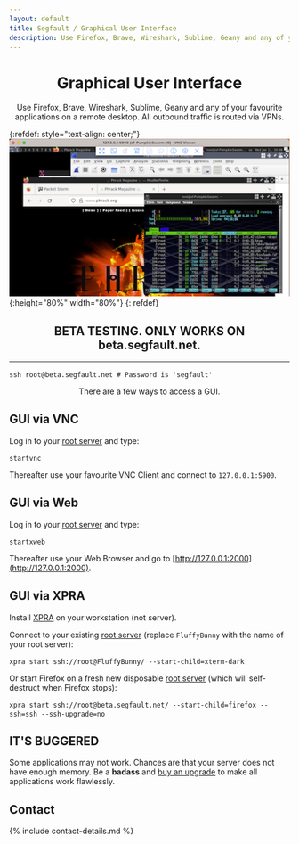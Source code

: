 ```yaml
---
layout: default
title: Segfault / Graphical User Interface
description: Use Firefox, Brave, Wireshark, Sublime, Geany and any of your favourite applications on a remote desktop with Segfault.
---
```


<div style="text-align:center">
    <h1>Graphical User Interface</h1>
    <p>Use Firefox, Brave, Wireshark, Sublime, Geany and any of your favourite applications on a remote desktop. All outbound traffic is routed via VPNs.</p>
</div>

<!-- <div style="width:80%; margin:auto">
</div> -->

{:refdef: style="text-align: center;"}
![gui](sf-gui.png){:height="80%" width="80%"}
{: refdef}

<div style="text-align:center"><h2>BETA TESTING. ONLY WORKS ON beta.segfault.net.</h2></div>

---

<!-- {:refdef: style="text-align: center;"}
# THIS IS BETA TESTING. IT ONLY WORKS ON:
# beta.segfault.net
{: refdef} -->

```shell
ssh root@beta.segfault.net # Password is 'segfault'
```

<div style="text-align:center"><p>There are a few ways to access a GUI.</p></div>

## GUI via VNC

Log in to your [root server](../) and type:

```shell
startvnc
```

Thereafter use your favourite VNC Client and connect to `127.0.0.1:5900`.

## GUI via Web

Log in to your [root server](../) and type:

```shell
startxweb
```

Thereafter use your Web Browser and go to [http://127.0.0.1:2000](http://127.0.0.1:2000).

## GUI via XPRA

Install [XPRA](https://xpra.org/) on your workstation (not server).

Connect to your existing [root server](../) (replace `FluffyBunny` with the name of your root server):

```shell
xpra start ssh://root@FluffyBunny/ --start-child=xterm-dark 
```

Or start Firefox on a fresh new disposable [root server](../) (which will self-destruct when Firefox stops):

```shell
xpra start ssh://root@beta.segfault.net/ --start-child=firefox --ssh=ssh --ssh-upgrade=no
```

## IT'S BUGGERED

Some applications may not work. Chances are that your server does not have enough memory. Be a __badass__ and [buy an upgrade](../buy-an-upgrade) to make all applications work flawlessly.

## Contact

{% include contact-details.md %}
